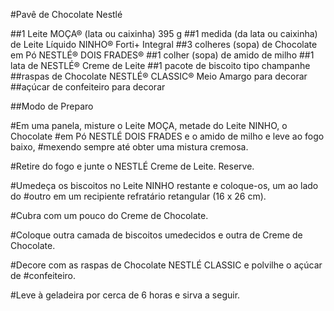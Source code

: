 #Pavê de Chocolate Nestlé

##1 Leite MOÇA® (lata ou caixinha) 395 g
##1 medida (da lata ou caixinha) de Leite Líquido NINHO® Forti+ Integral
##3 colheres (sopa) de Chocolate em Pó NESTLÉ® DOIS FRADES®
##1 colher (sopa) de amido de milho
##1 lata de NESTLÉ® Creme de Leite
##1 pacote de biscoito tipo champanhe
##raspas de Chocolate NESTLÉ® CLASSIC® Meio Amargo para decorar
##açúcar de confeiteiro para decorar


##Modo de Preparo

#Em uma panela, misture o Leite MOÇA, metade do Leite NINHO, o Chocolate 
#em Pó NESTLÉ DOIS FRADES e o amido de milho e leve ao fogo baixo, 
#mexendo sempre até obter uma mistura cremosa.

#Retire do fogo e junte o NESTLÉ Creme de Leite. Reserve.

#Umedeça os biscoitos no Leite NINHO restante e coloque-os, um ao lado do 
#outro em um recipiente refratário retangular (16 x 26 cm).

#Cubra com um pouco do Creme de Chocolate.

#Coloque outra camada de biscoitos umedecidos e outra de Creme de Chocolate.

#Decore com as raspas de Chocolate NESTLÉ CLASSIC e polvilhe o açúcar de 
#confeiteiro.

#Leve à geladeira por cerca de 6 horas e sirva a seguir.

